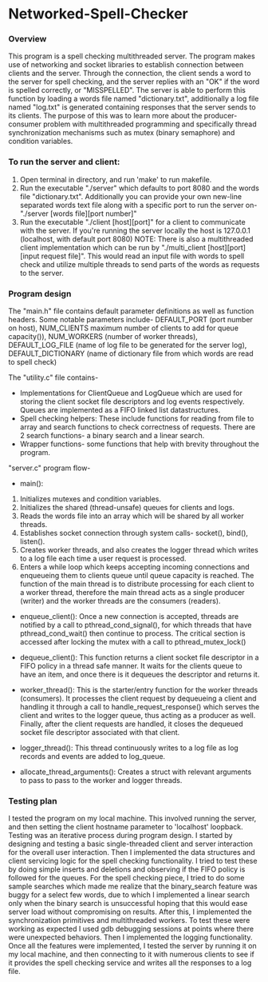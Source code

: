 # Networked-Spell-Checker

### Overview

This program is a spell checking multithreaded server. The program makes use of networking and socket libraries to establish connection between clients and the server. Through the connection, the client sends a word to the server for spell checking, and the server replies with an "OK" if the word is spelled correctly, or "MISSPELLED". The server is able to perform this function by loading a words file named "dictionary.txt", additionally a log file named "log.txt" is generated containing responses that the server sends to its clients. The purpose of this was to learn more about the producer-consumer problem with multithreaded programming and specifically thread synchronization mechanisms such as mutex (binary semaphore) and condition variables.

### To run the server and client:

1. Open terminal in directory, and run 'make' to run makefile.
2. Run the executable "./server" which defaults to port 8080 and the words file "dictionary.txt". Additionally you can provide your own new-line separated words text file along with a specific port to run the server on- "./server [words file][port number]"
3. Run the executable "./client [host][port]" for a client to communicate with the server. If you're running the server locally the host is 127.0.0.1 (localhost, with default port 8080)
   NOTE: There is also a multithreaded client implementation which can be run by "./multi_client [host][port][input request file]". This would read an input file with words to spell check and utilize multiple threads to send parts of the words as requests to the server.

### Program design

The "main.h" file contains default parameter definitions as well as function headers. Some notable parameters include- DEFAULT_PORT (port number on host), NUM_CLIENTS maximum number of clients to add for queue capacity()), NUM_WORKERS (number of worker threads), DEFAULT_LOG_FILE (name of log file to be generated for the server log), DEFAULT_DICTIONARY (name of dictionary file from which words are read to spell check)

The "utility.c" file contains-

- Implementations for ClientQueue and LogQueue which are used for storing the client socket file descriptors and log events respectively. Queues are implemented as a FIFO linked list datastructures.
- Spell checking helpers: These include functions for reading from file to array and search functions to check correctness of requests. There are 2 search functions- a binary search and a linear search.
- Wrapper functions- some functions that help with brevity throughout the program.

"server.c" program flow-

- main():

1. Initializes mutexes and condition variables.
2. Initializes the shared (thread-unsafe) queues for clients and logs.
3. Reads the words file into an array which will be shared by all worker threads.
4. Establishes socket connection through system calls- socket(), bind(), listen().
5. Creates worker threads, and also creates the logger thread which writes to a log file each time a user request is processed.
6. Enters a while loop which keeps accepting incoming connections and enqueueing them to clients queue until queue capacity is reached. The function of the main thread is to distribute processing for each client to a worker thread, therefore the main thread acts as a single producer (writer) and the worker threads are the consumers (readers).

- enqueue_client(): Once a new connection is accepted, threads are notified by a call to pthread_cond_signal(), for which threads that have pthread_cond_wait() then continue to process. The critical section is accessed after locking the mutex with a call to pthread_mutex_lock()

- dequeue_client(): This function returns a client socket file descriptor in a FIFO policy in a thread safe manner. It waits for the clients queue to have an item, and once there is it dequeues the descriptor and returns it.

- worker_thread(): This is the starter/entry function for the worker threads (consumers). It processes the client request by dequeueing a client and handling it through a call to handle_request_response() which serves the client and writes to the logger queue, thus acting as a producer as well. Finally, after the client requests are handled, it closes the dequeued socket file descriptor associated with that client.

- logger_thread(): This thread continuously writes to a log file as log records and events are added to log_queue.

- allocate_thread_arguments(): Creates a struct with relevant arguments to pass to pass to the worker and logger threads.

### Testing plan

I tested the program on my local machine. This involved running the server, and then setting the client hostname parameter to 'localhost' loopback. Testing was an iterative process during program design. I started by designing and testing a basic single-threaded client and server interaction for the overall user interaction. Then I implemented the data structures and client servicing logic for the spell checking functionality. I tried to test these by doing simple inserts and deletions and observing if the FIFO policy is followed for the queues. For the spell checking piece, I tried to do some sample searches which made me realize that the binary_search feature was buggy for a select few words, due to which I implemented a linear search only when the binary search is unsuccessful hoping that this would ease server load without compromising on results. After this, I implemented the synchronization primitives and multithreaded workers. To test these were working as expected I used gdb debugging sessions at points where there were unexpected behaviors. Then I implemented the logging functionality. Once all the features were implemented, I tested the server by running it on my local machine, and then connecting to it with numerous clients to see if it provides the spell checking service and writes all the responses to a log file.
